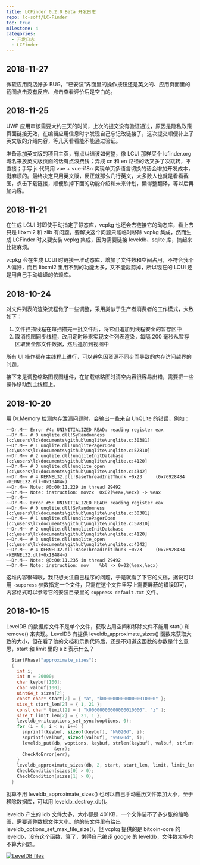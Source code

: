 ```yaml
---
title: LCFinder 0.2.0 Beta 开发日志
repo: lc-soft/LC-Finder
toc: true
milestone: 4
categories:
  - 开发日志
  - LCFinder
---
```

<!-- more -->

## 2018-11-27

微软应用商店好多 BUG，“已安装”界面里的操作按钮还是英文的、应用页面里的截图点击没有反应、点击查看评价后是空白的。

## 2018-11-25

UWP 应用审核需要大约三天的时间，上次的提交没有验证通过，原因是隐私政策页面链接无效，在编辑应用信息时才发现自己忘记改链接了，这次提交顺便补上了英文版的介绍内容，等几天看看能不能通过验证。

准备添加英文版的项目主页，有点纠结该如何整，像 LCUI 那样买个 lcfinder.org 域名来放英文版页面的话有点浪费钱；弄成 cn 和 en 路径的话又多了次跳转，不直接；手写 js 代码用 vue + vue-i18n 实现单页多语言切换的话会增加开发成本，挺麻烦的。最终决定只用英文版，反正就那么几行英文，大多数人也就是看看截图，点击下载链接，顺便砍掉下面的功能介绍和未来计划，懒得整翻译，等以后再加内容。

## 2018-11-21

在生成 LCUI 时即使手动指定了静态库，vcpkg 也还会去链接它的动态库，看上去只是 libxml2 和 zlib 有问题。要解决这个问题只能临时移除 vcpkg 集成，然而生成 LCFinder 时又要安装 vcpkg 集成，因为需要链接 leveldb、sqlite 库，搞起来比较麻烦。

vcpkg 会在生成 LCUI 时链接一堆动态库，增加了文件数和空间占用，不符合我个人偏好，而且 libxml2 里用不到的功能太多，又不能裁剪掉，所以现在的 LCUI 还是用自己手动编译的依赖库。

## 2018-10-24

对文件列表的渲染流程做了一些调整，采用类似于生产者消费者的工作模式，大致如下：

1. 文件扫描线程在每扫描完一批文件后，将它们追加到线程安全的暂存区中
1. 取消视图同步线程，改用定时器来实现文件列表渲染，每隔 200 毫秒从暂存区取出全部文件数据，然后追加到视图中

所有 UI 操作都在主线程上进行，可以避免因资源不同步而导致的内存访问越界的问题。

接下来是调整缩略图视图组件，在加载缩略图时清空内容很容易出错，需要把一些操作移动到主线程上。

## 2018-10-20

用 Dr.Memory 检测内存泄漏问题时，会输出一些来自 UnQLite 的错误，例如：

```
~~Dr.M~~ Error #4: UNINITIALIZED READ: reading register eax
~~Dr.M~~ # 0 unqlite.dll!SyRandomness          [c:\users\lc\documents\github\unqlite\unqlite.c:30381]
~~Dr.M~~ # 1 unqlite.dll!unqlitePagerOpen      [c:\users\lc\documents\github\unqlite\unqlite.c:57810]
~~Dr.M~~ # 2 unqlite.dll!unqliteInitDatabase   [c:\users\lc\documents\github\unqlite\unqlite.c:4120]
~~Dr.M~~ # 3 unqlite.dll!unqlite_open          [c:\users\lc\documents\github\unqlite\unqlite.c:4342]
~~Dr.M~~ # 4 KERNEL32.dll!BaseThreadInitThunk +0x23     (0x76928484 <KERNEL32.dll+0x18484>)
~~Dr.M~~ Note: @0:00:11.229 in thread 29492
~~Dr.M~~ Note: instruction: movzx  0x02(%eax,%ecx) -> %eax
~~Dr.M~~
~~Dr.M~~ Error #5: UNINITIALIZED READ: reading register eax
~~Dr.M~~ # 0 unqlite.dll!SyRandomness          [c:\users\lc\documents\github\unqlite\unqlite.c:30381]
~~Dr.M~~ # 1 unqlite.dll!unqlitePagerOpen      [c:\users\lc\documents\github\unqlite\unqlite.c:57810]
~~Dr.M~~ # 2 unqlite.dll!unqliteInitDatabase   [c:\users\lc\documents\github\unqlite\unqlite.c:4120]
~~Dr.M~~ # 3 unqlite.dll!unqlite_open          [c:\users\lc\documents\github\unqlite\unqlite.c:4342]
~~Dr.M~~ # 4 KERNEL32.dll!BaseThreadInitThunk +0x23     (0x76928484 <KERNEL32.dll+0x18484>)
~~Dr.M~~ Note: @0:00:11.235 in thread 29492
~~Dr.M~~ Note: instruction: mov    %bl -> 0x02(%eax,%ecx)
```

这堆内容很碍眼，我只想关注自己程序的问题，于是就看了下它的文档，据说可以用 `-suppress` 参数指定一个文件，只需在这个文件里写上需要屏蔽的错误即可，内容格式可以参考它的安装目录里的 `suppress-default.txt` 文件。

## 2018-10-15

LevelDB 的数据库文件不是单个文件，获取占用空间和移除文件不能用 stat() 和 remove() 来实现。LevelDB 有提供 leveldb_approximate_sizes() 函数来获取大致的大小，但在看了他的文档和示例代码后，还是不知道这函数的参数是什么意思，start 和 limit 里的 a z 表示什么？

``` c
  StartPhase("approximate_sizes");
  {
    int i;
    int n = 20000;
    char keybuf[100];
    char valbuf[100];
    uint64_t sizes[2];
    const char* start[2] = { "a", "k00000000000000010000" };
    size_t start_len[2] = { 1, 21 };
    const char* limit[2] = { "k00000000000000010000", "z" };
    size_t limit_len[2] = { 21, 1 };
    leveldb_writeoptions_set_sync(woptions, 0);
    for (i = 0; i < n; i++) {
      snprintf(keybuf, sizeof(keybuf), "k%020d", i);
      snprintf(valbuf, sizeof(valbuf), "v%020d", i);
      leveldb_put(db, woptions, keybuf, strlen(keybuf), valbuf, strlen(valbuf),
                  &err);
      CheckNoError(err);
    }
    leveldb_approximate_sizes(db, 2, start, start_len, limit, limit_len, sizes);
    CheckCondition(sizes[0] > 0);
    CheckCondition(sizes[1] > 0);
  }
```

就算不用 leveldb_approximate_sizes() 也可以自己手动遍历文件累加大小，至于移除数据库，可以用 leveldb_destroy_db()。

leveldb 产生的 ldb 文件太多，大小都是 401KB，一个文件装不了多少张的缩略图，需要调整数据文件大小。他的头文件里有给出 leveldb_options_set_max_file_size()，但 vcpkg 提供的是 bitcoin-core 的 leveldb，没有这个函数，算了，懒得自己编译 google 的 leveldb，文件数太多也不算大问题。

[![](/static/images/devlog/2018-10-15-13-40-33.png "LevelDB files")](/static/images/devlog/2018-10-15-13-40-33.png)
